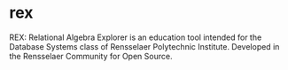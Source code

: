 # rex
REX: Relational Algebra Explorer is an education tool intended for the Database Systems class of Rensselaer Polytechnic Institute. Developed in the Rensselaer Community for Open Source.
